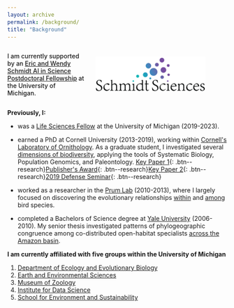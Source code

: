 ```yaml
---
layout: archive
permalink: /background/
title: "Background"
---
```


<div style="display: flex; align-items: center;">
  <div style="width: 35%; padding-right: 5%;">
    <p style="font-weight: 500;">
      I am currently supported by an <a href="https://midas.umich.edu/news/michigan-institute-for-data-science-announces-new-fellows/">Eric and Wendy Schmidt AI in Science Postdoctoral Fellowship</a> at the University of Michigan.
    </p>
  </div>
  <div style="width: 50%;">
    <a href="https://www.schmidtsciences.org/">
      <img src="/images/SchmidtSciencesLogo.png" alt="" style="width: 100%;">
    </a>
  </div>
</div>

<b>Previously, I:</b>

-   was a [Life Sciences Fellow](https://lifescifellows.umich.edu/) at the University of Michigan (2019-2023).

-   earned a PhD at Cornell University (2013-2019), working within [Cornell's Laboratory of Ornithology](https://www.birds.cornell.edu/home/). As a graduate student, I investigated several [dimensions of biodiversity](https://jakeberv.com/publication/2019-08-30-Berv_2019), applying the tools of Systematic Biology, Population Genomics, and Paleontology. [Key Paper 1](https://jakeberv.com/publication/2018-01-01-Berv_Field_2018){: .btn--research}[Publisher's Award](https://academic.oup.com/sysbio/pages/publishers_award?login=false#:~:text=Genomic%20Signature%20of,Berv%20et%20al.){: .btn--research}[Key Paper 2](https://github.com/jakeberv/jakeberv.github.io/raw/master/files/pdf/papers/Berv_et_al_2021.pdf){: .btn--research}[2019 Defense Seminar](https://www.youtube.com/watch?v=8A-j2DccpTw&list=PLt6TWRNEKcmUMXvUPbpFPVvb7Z8d0UbaN){: .btn--research}

-   worked as a researcher in the [Prum Lab](https://prumlab.yale.edu/) (2010-2013), where I largely focused on discovering the evolutionary relationships [within](https://www.sciencedirect.com/science/article/pii/S105579032100138X) and [among](https://www.nature.com/articles/nature15697) bird species.

-   completed a Bachelors of Science degree at [Yale University](https://eeb.yale.edu/) (2006-2010). My senior thesis investigated patterns of phylogeographic congruence among co-distributed open-habitat specialists [across the Amazon basin](https://jakeberv.github.io/publication/2021-03-08-vanEls_et_al_2021).

<b>I am currently affiliated with five groups within the University of Michigan</b>
1. [Department of Ecology and Evolutionary Biology](https://lsa.umich.edu/eeb/people/postdoctoral-fellows/jacob-berv.html)
2. [Earth and Environmental Sciences](https://lsa.umich.edu/earth/research/paleontology.html)
3. [Museum of Zoology](https://lsa.umich.edu/ummz) 
4. [Institute for Data Science](https://midas.umich.edu/)
5. [School for Environment and Sustainability](http://bcweeks.weebly.com/)